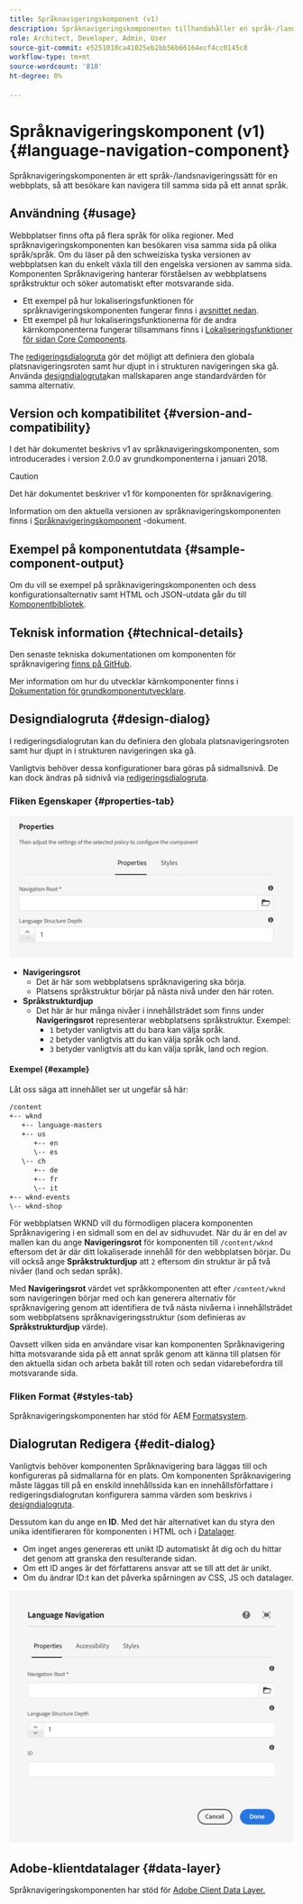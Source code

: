 ```yaml
---
title: Språknavigeringskomponent (v1)
description: Språknavigeringskomponenten tillhandahåller en språk-/landsnavigering för en webbplats, så att besökare kan navigera till samma sida på en annan språkinställning.
role: Architect, Developer, Admin, User
source-git-commit: e5251010ca41025eb2bb56b66164ecf4cc0145c8
workflow-type: tm+mt
source-wordcount: '810'
ht-degree: 0%

---
```



# Språknavigeringskomponent (v1) {#language-navigation-component}

Språknavigeringskomponenten är ett språk-/landsnavigeringssätt för en webbplats, så att besökare kan navigera till samma sida på ett annat språk.

## Användning {#usage}

Webbplatser finns ofta på flera språk för olika regioner. Med språknavigeringskomponenten kan besökaren visa samma sida på olika språk/språk. Om du läser på den schweiziska tyska versionen av webbplatsen kan du enkelt växla till den engelska versionen av samma sida. Komponenten Språknavigering hanterar förståelsen av webbplatsens språkstruktur och söker automatiskt efter motsvarande sida.

* Ett exempel på hur lokaliseringsfunktionen för språknavigeringskomponenten fungerar finns i [avsnittet nedan](#example).
* Ett exempel på hur lokaliseringsfunktionerna för de andra kärnkomponenterna fungerar tillsammans finns i [Lokaliseringsfunktioner för sidan Core Components](/help/get-started/localization.md).

The [redigeringsdialogruta](#edit-dialog) gör det möjligt att definiera den globala platsnavigeringsroten samt hur djupt in i strukturen navigeringen ska gå. Använda [designdialogruta](#design-dialog)kan mallskaparen ange standardvärden för samma alternativ.

## Version och kompatibilitet {#version-and-compatibility}

I det här dokumentet beskrivs v1 av språknavigeringskomponenten, som introducerades i version 2.0.0 av grundkomponenterna i januari 2018.

>[!CAUTION]
>
>Det här dokumentet beskriver v1 för komponenten för språknavigering.
>
>Information om den aktuella versionen av språknavigeringskomponenten finns i [Språknavigeringskomponent](/help/components/language-navigation.md) -dokument.

## Exempel på komponentutdata {#sample-component-output}

Om du vill se exempel på språknavigeringskomponenten och dess konfigurationsalternativ samt HTML och JSON-utdata går du till [Komponentbibliotek](https://adobe.com/go/aem_cmp_library_langnav).

## Teknisk information {#technical-details}

Den senaste tekniska dokumentationen om komponenten för språknavigering [finns på GitHub](https://adobe.com/go/aem_cmp_tech_langnav_v1).

Mer information om hur du utvecklar kärnkomponenter finns i [Dokumentation för grundkomponentutvecklare](/help/developing/overview.md).

## Designdialogruta {#design-dialog}

I redigeringsdialogrutan kan du definiera den globala platsnavigeringsroten samt hur djupt in i strukturen navigeringen ska gå.

Vanligtvis behöver dessa konfigurationer bara göras på sidmallsnivå. De kan dock ändras på sidnivå via [redigeringsdialogruta](#edit-dialog).

### Fliken Egenskaper {#properties-tab}

![Designdialogrutan för komponenten för språknavigering](/help/assets/language-navigation-design.png)

* **Navigeringsrot**
   * Det är här som webbplatsens språknavigering ska börja.
   * Platsens språkstruktur börjar på nästa nivå under den här roten.
* **Språkstrukturdjup**
   * Det här är hur många nivåer i innehållsträdet som finns under **Navigeringsrot** representerar webbplatsens språkstruktur. Exempel:
      * `1` betyder vanligtvis att du bara kan välja språk.
      * `2` betyder vanligtvis att du kan välja språk och land.
      * `3` betyder vanligtvis att du kan välja språk, land och region.

#### Exempel {#example}

Låt oss säga att innehållet ser ut ungefär så här:

```
/content
+-- wknd
   +-- language-masters
   +-- us
      +-- en
      \-- es
   \-- ch
      +-- de
      +-- fr
      \-- it
+-- wknd-events
\-- wknd-shop
```

För webbplatsen WKND vill du förmodligen placera komponenten Språknavigering i en sidmall som en del av sidhuvudet. När du är en del av mallen kan du ange **Navigeringsrot** för komponenten till `/content/wknd` eftersom det är där ditt lokaliserade innehåll för den webbplatsen börjar. Du vill också ange **Språkstrukturdjup** att `2` eftersom din struktur är på två nivåer (land och sedan språk).

Med **Navigeringsrot** värdet vet språkkomponenten att efter `/content/wknd` som navigeringen börjar med och kan generera alternativ för språknavigering genom att identifiera de två nästa nivåerna i innehållsträdet som webbplatsens språknavigeringsstruktur (som definieras av **Språkstrukturdjup** värde).

Oavsett vilken sida en användare visar kan komponenten Språknavigering hitta motsvarande sida på ett annat språk genom att känna till platsen för den aktuella sidan och arbeta bakåt till roten och sedan vidarebefordra till motsvarande sida.

### Fliken Format {#styles-tab}

Språknavigeringskomponenten har stöd för AEM [Formatsystem](/help/get-started/authoring.md#component-styling).

## Dialogrutan Redigera {#edit-dialog}

Vanligtvis behöver komponenten Språknavigering bara läggas till och konfigureras på sidmallarna för en plats. Om komponenten Språknavigering måste läggas till på en enskild innehållssida kan en innehållsförfattare i redigeringsdialogrutan konfigurera samma värden som beskrivs i [designdialogruta](#design-dialog).

Dessutom kan du ange en **ID**. Med det här alternativet kan du styra den unika identifieraren för komponenten i HTML och i [Datalager](/help/developing/data-layer/overview.md).

* Om inget anges genereras ett unikt ID automatiskt åt dig och du hittar det genom att granska den resulterande sidan.
* Om ett ID anges är det författarens ansvar att se till att det är unikt.
* Om du ändrar ID:t kan det påverka spårningen av CSS, JS och datalager.

![Redigera-dialogrutan för språknavigeringskomponenten](/help/assets/language-navigation-edit.png)

## Adobe-klientdatalager {#data-layer}

Språknavigeringskomponenten har stöd för [Adobe Client Data Layer.](/help/developing/data-layer/overview.md)
